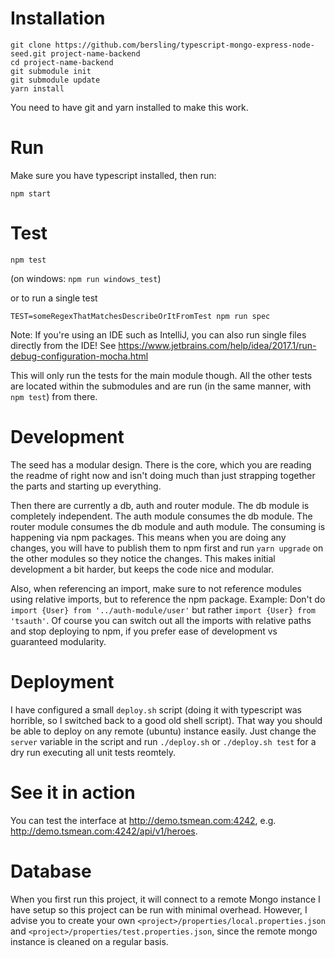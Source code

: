 # Installation

```
git clone https://github.com/bersling/typescript-mongo-express-node-seed.git project-name-backend
cd project-name-backend
git submodule init
git submodule update
yarn install
```

You need to have git and yarn installed to make this work.

# Run
Make sure you have typescript installed, then run:
```
npm start
```

# Test
```
npm test
```
(on windows: `npm run windows_test`)

or to run a single test

```
TEST=someRegexThatMatchesDescribeOrItFromTest npm run spec
```

Note: If you're using an IDE such as IntelliJ, you can also run single files
directly from the IDE! See https://www.jetbrains.com/help/idea/2017.1/run-debug-configuration-mocha.html

This will only run the tests for the main module though. All
the other tests are located within the submodules
and are run (in the same manner, with `npm test`) from there.

# Development

The seed has a modular design. There is the core, which you
are reading the readme of right now and isn't doing much
than just strapping together the parts and starting up
everything.

Then there are currently a db, auth and router module.
The db module is completely independent. The auth module
consumes the db module. The router module consumes
the db module and auth module. The consuming
is happening via npm packages. This means when you are
doing any changes, you will have to publish them to npm first
and run `yarn upgrade` on the other modules so they notice the changes.
This makes initial development a bit harder,
but keeps the code nice and modular.

Also, when
referencing an import, make sure to not reference
modules using relative imports, but to reference the npm
package. Example: Don't do `import {User} from '../auth-module/user'`
but rather `import {User} from 'tsauth'`. Of course you can switch
out all the imports with relative paths and stop deploying to npm,
if you prefer ease of development vs guaranteed modularity.



# Deployment

I have configured a small `deploy.sh` script
(doing it with typescript was horrible, so I switched back to a good old shell script).
That way you should be able to deploy on any remote (ubuntu) instance easily.
Just change the `server` variable in the script
and run
`./deploy.sh` or `./deploy.sh test` for a dry run
executing all unit tests reomtely.


# See it in action

You can test the interface at http://demo.tsmean.com:4242, e.g.
http://demo.tsmean.com:4242/api/v1/heroes.



# Database
When you first run this project,
it will connect to a remote Mongo instance I have setup so this project can be run with minimal overhead.
However, I advise you to create your own `<project>/properties/local.properties.json`
and `<project>/properties/test.properties.json`,
since the remote mongo instance is cleaned on a regular basis.
